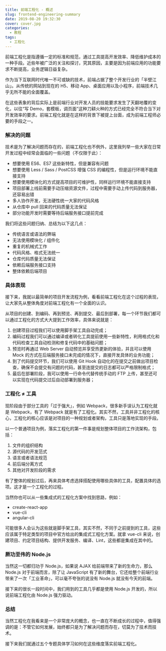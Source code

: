```yaml
---
title: 前端工程化 - 概述
slug: frontend-engineering-summary
date: 2019-08-20 19:32:30
cover: cover.jpg
categories:
  - 教程
tags:
  - 工程化
---
```


前端工程化是指遵循一定的标准和规范，通过工具提高开发效率、降低维护成本的一种手段。近些年被广泛的关注和探讨，究其原因，主要是因为前端应用的功能要求不断提高，业务逻辑日益复杂。

作为当下互联网时代唯一不可或缺的技术，前端占据了整个开发行业的「半壁江山」。从传统的网站到现在的 H5、移动 App、桌面应用以及小程序，前端技术几乎无所不能的全面覆盖。

在这些表象的背后实际上是前端行业对开发人员的技能要求发生了天翻地覆的变化，以往“写 Demo，套模板，调页面”这种刀耕火种的方式已经完全不符合当下对开发效率的要求。前端工程化就是在这样的背景下被提上台面，成为前端工程师必要的手段之一。

### 解决的问题

技术是为了解决问题而存在的，前端工程化也不例外，这里我列举一些大家在日常开发过程中经常会面临的一些问题（不仅限于此）：

- 想要使用 ES6、ES7 这些新特性，但是兼容有问题
- 想要使用 Less / Sass / PostCSS 增强 CSS 的编程性，但是运行环境不能直接支持
- 想要使用模块化的方式提高项目的可维护性，同样运行环境不能直接支持
- 项目部署上线前需要手动压缩资源文件，过程中需要手动上传代码到服务器，还容易出错
- 多人协作开发，无法硬性统一大家的代码风格
- 从仓库中 pull 回来的代码质量无法保证
- 部分功能开发时需要等待后端服务接口提前完成

我们将这些问题归纳、总结为以下这几点：

- 传统语言或语法的弊端
- 无法使用模块化 / 组件化
- 重复的机械式工作
- 代码风格、格式无法统一
- 仓库代码质量无法保证
- 依赖后端服务接口支持
- 整体依赖后端项目

### 具体表现

接下来，我就以最简单的项目开发流程为例，看看前端工程化在这个过程的表现，让大家先从整体角度对前端工程化有一个全面的认识。

从项目的创建、到编码、再到预览、再到提交、最后到部署，每一个环节我们都可以通过工程化的方式大大提到工作效率，具体来说就是：

1. 创建项目过程我们可以使用脚手架工具自动完成；
2. 编码过程我们可以通过编译或者转化工具提前使用一些新特性，利用格式化和代码检查工具自动检测和修复代码中的基础问题；
3. 预览时再通过 Web Server 自动预览并享受热更新的体验，并且可以使用 Mock 的方式在后端服务接口未完成的情况下，直接开发具体的业务功能；
4. 到了代码提交环节，我们可以使用 Git Hook 自动化的在提交之前做出项目检查，确保不会提交有问题的代码，甚至连提交的日志都可以严格限制格式；
5. 最后在部署阶段，我可以使用一行命令代替传统手动的 FTP 上传，甚至还可以实现在代码提交过后自动部署到服务器；

### 工程化 ≠ 工具

现阶段由于部分工具的「过于强大」，例如 Webpack，很多新手误认为工程化就是 Webpack，有了 Webpack 就是有了工程化。其实不然，工具并非工程化的核心，工程化的核心应该是对项目的一种规划或者架构，工具只是落地实现的手段。

以一个普通项目为例，落实工程化的第一件事是规划整体项目的工作流架构，包括：

1. 文件的组织结构
2. 源代码的开发范式
3. 语言或者语法规范
4. 前后端分离方式
5. 其他对开发阶段的需求

有了整体的规划过后，再来具体考虑选择搭配使用哪些具体的工具，配置具体的选项。这才是一个工程化的过程。

当然你也可以从一些集成式的工程化方案中找到思路，例如：

- create-react-app
- vue-cli
- angular-cli

可能很多人会认为这些就是脚手架工具，其实不然，不同于之前提到的工具，这些应该属于特定类型的项目中官方给出的集成式工程化方案。就拿 vue-cli 来说，创建项目、约定项目结构、提供开发服务、编译、Lint，这些都是集成在其中的。

### 厥功至伟的 Node.js

当然这一切都归功于 Node.js，如果说 AJAX 给前端带来了新的生命力，那么 Node.js 对于前端而言，除了让 JavaScript 有了新的舞台，它还给整个前端行业带来了一次「工业革命」，可以毫不夸张的说没有 Node.js 就没有今天的前端。

接下来的很长一段时间中，我们用到的工具几乎都是使用 Node.js 开发的，所以说前端工程化由 Node.js 强力驱动。

### 总结

当然工程化在我看来是一个非常庞大的概念，也一直在不断成长的过程中，值得强调的是：不管它如何发展，始终都只是为了解决问题而存在，切莫为了技术而技术。

接下来我们就通过五个专题具体学习如何在这些维度落实前端工程化。
